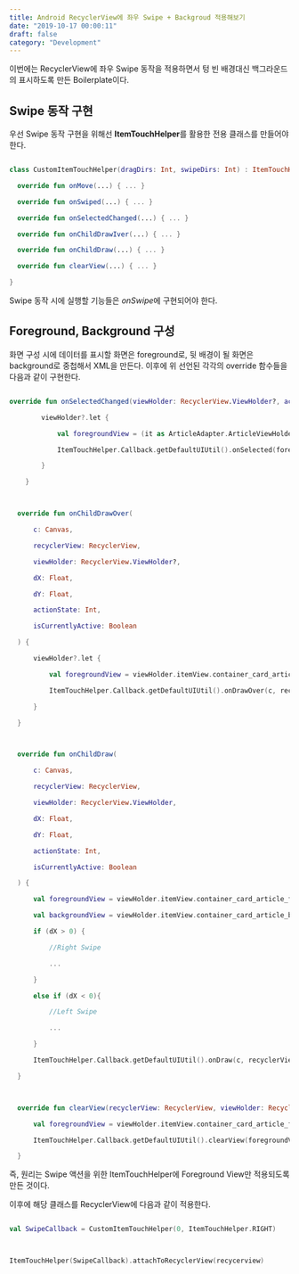 ```yaml
---
title: Android RecyclerView에 좌우 Swipe + Backgroud 적용해보기
date: "2019-10-17 00:00:11"
draft: false
category: "Development"
---
```


이번에는 RecyclerView에 좌우 Swipe 동작을 적용하면서 텅 빈 배경대신 백그라운드의 표시하도록 만든 Boilerplate이다.

## Swipe 동작 구현

우선 Swipe 동작 구현을 위해선 **ItemTouchHelper**를 활용한 전용 클래스를 만들어야한다.

```kotlin

class CustomItemTouchHelper(dragDirs: Int, swipeDirs: Int) : ItemTouchHelper.SimpleCallback(dragDirs, swipeDirs){

  override fun onMove(...) { ... }

  override fun onSwiped(...) { ... }

  override fun onSelectedChanged(...) { ... }

  override fun onChildDrawIver(...) { ... }

  override fun onChildDraw(...) { ... }

  override fun clearView(...) { ... }

}

```

Swipe 동작 시에 실행할 기능들은 *onSwipe*에 구현되어야 한다.

## Foreground, Background 구성

화면 구성 시에 데이터를 표시할 화면은 foreground로, 뒷 배경이 될 화면은 background로 중첩해서 XML을 만든다. 이후에 위 선언된 각각의 override 함수들을 다음과 같이 구현한다.

```kotlin

override fun onSelectedChanged(viewHolder: RecyclerView.ViewHolder?, actionState: Int) {

        viewHolder?.let {

            val foregroundView = (it as ArticleAdapter.ArticleViewHolder).itemView.container_card_article_foreground

            ItemTouchHelper.Callback.getDefaultUIUtil().onSelected(foregroundView)

        }

    }



  override fun onChildDrawOver(

      c: Canvas,

      recyclerView: RecyclerView,

      viewHolder: RecyclerView.ViewHolder?,

      dX: Float,

      dY: Float,

      actionState: Int,

      isCurrentlyActive: Boolean

  ) {

      viewHolder?.let {

          val foregroundView = viewHolder.itemView.container_card_article_foreground

          ItemTouchHelper.Callback.getDefaultUIUtil().onDrawOver(c, recyclerView, foregroundView, dX, dY, actionState, isCurrentlyActive)

      }

  }



  override fun onChildDraw(

      c: Canvas,

      recyclerView: RecyclerView,

      viewHolder: RecyclerView.ViewHolder,

      dX: Float,

      dY: Float,

      actionState: Int,

      isCurrentlyActive: Boolean

  ) {

      val foregroundView = viewHolder.itemView.container_card_article_foreground

      val backgroundView = viewHolder.itemView.container_card_article_background

      if (dX > 0) {

          //Right Swipe

          ...

      }

      else if (dX < 0){

          //Left Swipe

          ...

      }

      ItemTouchHelper.Callback.getDefaultUIUtil().onDraw(c, recyclerView, foregroundView, dX, dY, actionState, isCurrentlyActive)

  }



  override fun clearView(recyclerView: RecyclerView, viewHolder: RecyclerView.ViewHolder) {

      val foregroundView = viewHolder.itemView.container_card_article_foreground

      ItemTouchHelper.Callback.getDefaultUIUtil().clearView(foregroundView)

  }

```

즉, 원리는 Swipe 액션을 위한 ItemTouchHelper에 Foreground View만 적용되도록 만든 것이다.

이후에 해당 클래스를 RecyclerView에 다음과 같이 적용한다.

```kotlin

val SwipeCallback = CustomItemTouchHelper(0, ItemTouchHelper.RIGHT)



ItemTouchHelper(SwipeCallback).attachToRecyclerView(recycerview)
```
